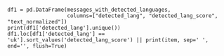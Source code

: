<pre>
<code>
df1 = pd.DataFrame(messages_with_detected_languages,
                   columns=["detected_lang", "detected_lang_score", "text_normalized"])
print(df1['detected_lang'].unique())
df1.loc[df1['detected_lang'] == 'uk'].sort_values('detected_lang_score') || print(item, sep=' ', end='', flush=True)
</code>
</pre>